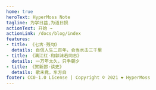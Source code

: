 ```yaml
---
home: true
heroText: HyperMoss Note
tagline: 为学日益,为道日损
actionText: 开始 →
actionLink: /docs/blog/index
features:
- title: 《七古·残句》
  details: 自信人生二百年，会当水击三千里
- title: 《满江红·和郭沫若同志》
  details: 一万年太久，只争朝夕
- title: 《贺新郎·读史》
  details: 歌未竟，东方白
footer: CC0-1.0 License | Copyright © 2021 ❤️ HyperMoss
---
```


